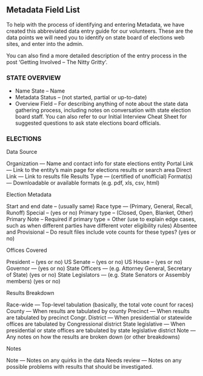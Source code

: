 ## Metadata Field List

To help with the process of identifying and entering Metadata, we have created this abbreviated data entry guide for our volunteers. These are the data points we will need you to identify on state board of elections web sites, and enter into the admin.

You can also find a more detailed description of the entry process in the post ‘Getting Involved – The Nitty Gritty‘.


### STATE OVERVIEW

 * Name State – Name
 * Metadata Status –  (not started, partial or up-to-date)
 * Overview Field – For describing anything of note about the state data gathering process, including notes on conversation with state election board staff. You can also refer to our Initial Interview Cheat Sheet for suggested questions to ask state elections board officials.

### ELECTIONS

Data Source

Organization — Name and contact info for state elections entity
Portal Link — Link to the entity’s main page for elections results or search area
Direct Link — Link to results file
Results Type — (certified of unofficial)
Format(s) — Downloadable or available formats (e.g. pdf, xls, csv, html)

Election Metadata

Start and end date – (usually same)
Race type — (Primary, General, Recall, Runoff)
Special – (yes or no)
Primary type – (Closed, Open, Blanket, Other)
Primary Note – Required if primary type = Other (use to explain edge cases, such as when different parties have different voter eligibility rules)
Absentee and Provisional – Do result files include vote counts for these types? (yes or no)

Offices Covered

President – (yes or no)
US Senate – (yes or no)
US House – (yes or no)
Governor — (yes or no)
State Officers — (e.g. Attorney General, Secretary of State) (yes or no)
State Legislators — (e.g. State Senators or Assembly members) (yes or no)

Results Breakdown

Race-wide — Top-level tabulation (basically, the total vote count for races)
County — When results are tabulated by county
Precinct — When results are tabulated by precinct
Congr. District — When presidential or statewide offices are tabulated by Congressional district
State legislative — When presidential or state offices are tabulated by state legislative district
Note — Any notes on how the results are broken down (or other breakdowns)

Notes

Note — Notes on any quirks in the data
Needs review — Notes on any possible problems with results that should be investigated.
